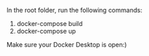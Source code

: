 In the root folder, run the following commands:
 1. docker-compose build
 2. docker-compose up

 Make sure your Docker Desktop is open:)